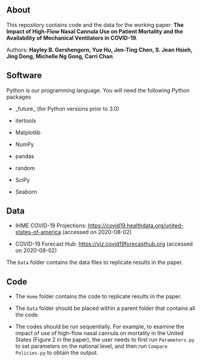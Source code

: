## About
This repository contains code and the data for the working paper: **The Impact of High-Flow Nasal Cannula Use on Patient Mortality and the Availability of Mechanical Ventilators in COVID-19**. 

Authors: **Hayley B. Gershengorn, Yue Hu, Jen-Ting Chen, S. Jean Hsieh, Jing Dong, Michelle Ng Gong, Carri Chan**. 

## Software
Python is our programming language. You will need the following Python packages

- \_future\_ (for Python versions prior to 3.0)

- itertools

- Matplotlib

- NumPy

- pandas

- random

- SciPy

- Seaborn

## Data

- IHME COVID-19 Projections: https://covid19.healthdata.org/united-states-of-america (accessed on 2020-08-02)

- COVID-19 Forecast Hub: https://viz.covid19forecasthub.org (accessed on 2020-08-02)

The `Data` folder contains the data files to replicate results in the paper. 

## Code

- The `Home` folder contains the code to replicate results in the paper. 

- The `Data` folder should be placed within a parent folder that contains all the code. 

- The codes should be run sequentially. For example, to examine the impact of use of high-flow nasal cannula on mortality in the United States (Figure 2 in the paper), the user needs to first run `Parameters.py` to set parameters on the national level, and then run `Compare Policies.py` to obtain the output. 
